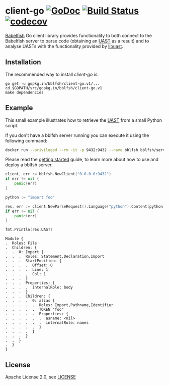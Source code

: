 # client-go [![GoDoc](https://godoc.org/gopkg.in/bblfsh/client-go.v1?status.svg)](https://godoc.org/gopkg.in/bblfsh/client-go.v1) [![Build Status](https://travis-ci.org/bblfsh/client-go.svg?branch=master)](https://travis-ci.org/bblfsh/client-go) [![codecov](https://codecov.io/gh/bblfsh/client-go/branch/master/graph/badge.svg)](https://codecov.io/gh/bblfsh/client-go)

[Babelfish](https://doc.bblf.sh) Go client library provides functionality to both
connect to the Babelfish server to parse code
(obtaining an [UAST](https://doc.bblf.sh/uast/specification.html) as a result)
and to analyse UASTs with the functionality provided by [libuast](https://github.com/bblfsh/libuast).

## Installation

The recommended way to install *client-go* is:

```
go get -u gopkg.in/bblfsh/client-go.v1/...
cd $GOPATH/src/gopkg.in/bblfsh/client-go.v1
make dependencies
```

## Example

This small example illustrates how to retrieve the [UAST](https://doc.bblf.sh/uast/specification.html) from a small Python script.

If you don't have a bblfsh server running you can execute it using the following command:

```sh
docker run --privileged --rm -it -p 9432:9432 --name bblfsh bblfsh/server
```

Please read the [getting started](https://doc.bblf.sh/user/getting-started.html) guide, to learn more about how to use and deploy a bblfsh server.


```go
client, err := bblfsh.NewClient("0.0.0.0:9432")
if err != nil {
    panic(err)
}

python := "import foo"

res, err := client.NewParseRequest().Language("python").Content(python).Do()
if err != nil {
    panic(err)
}

fmt.Println(res.UAST)
```

```
Module {
.  Roles: File
.  Children: {
.  .  0: Import {
.  .  .  Roles: Statement,Declaration,Import
.  .  .  StartPosition: {
.  .  .  .  Offset: 0
.  .  .  .  Line: 1
.  .  .  .  Col: 1
.  .  .  }
.  .  .  Properties: {
.  .  .  .  internalRole: body
.  .  .  }
.  .  .  Children: {
.  .  .  .  0: alias {
.  .  .  .  .  Roles: Import,Pathname,Identifier
.  .  .  .  .  TOKEN "foo"
.  .  .  .  .  Properties: {
.  .  .  .  .  .  asname: <nil>
.  .  .  .  .  .  internalRole: names
.  .  .  .  .  }
.  .  .  .  }
.  .  .  }
.  .  }
.  }
}
```


## License

Apache License 2.0, see [LICENSE](LICENSE)
